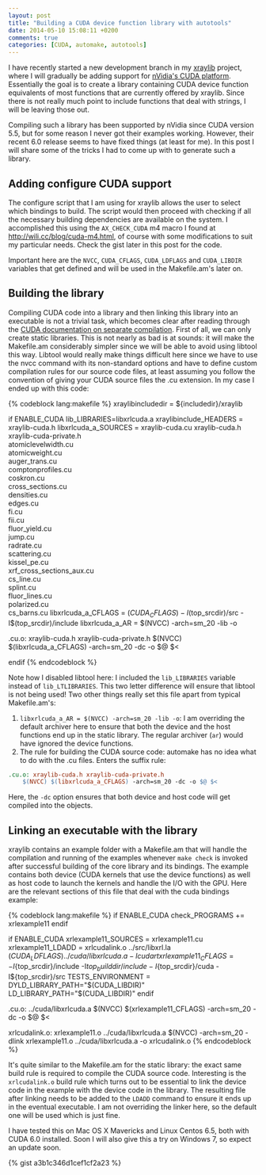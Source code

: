 ```yaml
---
layout: post
title: "Building a CUDA device function library with autotools"
date: 2014-05-10 15:08:11 +0200
comments: true
categories: [CUDA, automake, autotools]
---
```



I have recently started a new development branch in my [xraylib](http://github.com/tschoonj/xraylib) project, where I will gradually be adding support for [nVidia's CUDA platform](https://developer.nvidia.com/about-cuda). Essentially the goal is to create a library containing CUDA device function equivalents of most functions that are currently offered by xraylib. Since there is not really much point to include functions that deal with strings, I will be leaving those out.

Compiling such a library has been supported by nVidia since CUDA version 5.5, but for some reason I never got their examples working. However, their recent 6.0 release seems to have fixed things (at least for me). In this post I will share some of the tricks I had to come up with to generate such a library.

<!--more-->

## Adding configure CUDA support

The configure script that I am using for xraylib allows the user to select which bindings to build. The script would then proceed with checking if all the necessary building dependencies are available on the system. I accomplished this using the `AX_CHECK_CUDA` m4 macro I found at http://wili.cc/blog/cuda-m4.html, of course with some modifications to suit my particular needs. Check the gist later in this post for the code.

Important here are the `NVCC`, `CUDA_CFLAGS`, `CUDA_LDFLAGS` and `CUDA_LIBDIR` variables that get defined and will be used in the Makefile.am's later on.

## Building the library

Compiling CUDA code into a library and then linking this library into an executable is not a trivial task, which becomes clear after reading through the [CUDA documentation on separate compilation](http://docs.nvidia.com/cuda/cuda-compiler-driver-nvcc/index.html#using-separate-compilation-in-cuda).
First of all, we can only create static libraries.
This is not nearly as bad is at sounds: it will make the Makefile.am considerably simpler since we will be able to avoid using libtool this way. Libtool would really make things difficult here since we have to use the nvcc command with its non-standard options and have to define custom compilation rules for our source code files, at least assuming you follow the convention of giving your CUDA source files the .cu extension. In my case I ended up with this code:

{% codeblock lang:makefile %}
xraylibincludedir = ${includedir}/xraylib

if ENABLE_CUDA
lib_LIBRARIES=libxrlcuda.a
xraylibinclude_HEADERS = xraylib-cuda.h
libxrlcuda_a_SOURCES = xraylib-cuda.cu xraylib-cuda.h \
		       xraylib-cuda-private.h \
		       atomiclevelwidth.cu \
		       atomicweight.cu \
		       auger_trans.cu \
		       comptonprofiles.cu \
		       coskron.cu \
		       cross_sections.cu \
		       densities.cu \
		       edges.cu \
		       fi.cu \
		       fii.cu \
		       fluor_yield.cu \
		       jump.cu \
		       radrate.cu \
		       scattering.cu \
		       kissel_pe.cu \
		       xrf_cross_sections_aux.cu \
		       cs_line.cu \
		       splint.cu \
		       fluor_lines.cu \
		       polarized.cu \
		       cs_barns.cu
libxrlcuda_a_CFLAGS = $(CUDA_CFLAGS) -I$(top_srcdir)/src -I$(top_srcdir)/include
libxrlcuda_a_AR = $(NVCC) -arch=sm_20 -lib -o


.cu.o: xraylib-cuda.h xraylib-cuda-private.h
	$(NVCC) $(libxrlcuda_a_CFLAGS) -arch=sm_20 -dc -o $@ $<

endif
{% endcodeblock %}

Note how I disabled libtool here: I included the `lib_LIBRARIES` variable instead of `lib_LTLIBRARIES`. This two letter difference will ensure that libtool is not being used!
Two other things really set this file apart from typical Makefile.am's:

1. `libxrlcuda_a_AR = $(NVCC) -arch=sm_20 -lib -o`: I am overriding the default archiver here to ensure that both the device and the host functions end up in the static library. The regular archiver (`ar`) would have ignored the device functions.
2. The rule for building the CUDA source code: automake has no idea what to do with the .cu files. Enters the suffix rule:
``` makefile
.cu.o: xraylib-cuda.h xraylib-cuda-private.h
	$(NVCC) $(libxrlcuda_a_CFLAGS) -arch=sm_20 -dc -o $@ $<
``` 

Here, the `-dc` option ensures that both device and host code will get compiled into the objects.

## Linking an executable with the library

xraylib contains an example folder with a Makefile.am that will handle the compilation and running of the examples whenever `make check` is invoked after successful building of the core library and its bindings. The example contains both device (CUDA kernels that use the device functions) as well as host code to launch the kernels and handle the I/O with the GPU.
Here are the relevant sections of this file that deal with the cuda bindings example:

{% codeblock lang:makefile %}
if ENABLE_CUDA
  check_PROGRAMS += xrlexample11
endif

if ENABLE_CUDA
  xrlexample11_SOURCES = xrlexample11.cu
  xrlexample11_LDADD = xrlcudalink.o ../src/libxrl.la  $(CUDA_LDFLAGS) ../cuda/libxrlcuda.a -lcudart
  xrlexample11_CFLAGS = -I${top_srcdir}/include -I${top_builddir}/include -I${top_srcdir}/cuda -I${top_srcdir}/src
  TESTS_ENVIRONMENT = DYLD_LIBRARY_PATH="$(CUDA_LIBDIR)" LD_LIBRARY_PATH="$(CUDA_LIBDIR)"
endif

.cu.o: ../cuda/libxrlcuda.a
	$(NVCC) $(xrlexample11_CFLAGS) -arch=sm_20 -dc -o $@ $<

xrlcudalink.o: xrlexample11.o ../cuda/libxrlcuda.a
	$(NVCC) -arch=sm_20 -dlink xrlexample11.o ../cuda/libxrlcuda.a -o xrlcudalink.o
{% endcodeblock %}

It's quite similar to the Makefile.am for the static library: the exact same build rule is required to compile the CUDA source code. Interesting is the `xrlcudalink.o` build rule which turns out to be essential to link the device code in the example with the device code in the library. The resulting file after linking needs to be added to the `LDADD` command to ensure it ends up in the eventual executable. I am not overriding the linker here, so the default one will be used which is just fine.

I have tested this on Mac OS X Mavericks and Linux Centos 6.5, both with CUDA 6.0 installed. Soon I will also give this a try on Windows 7, so expect an update soon.

{% gist a3b1c346d1cef1cf2a23 %}


